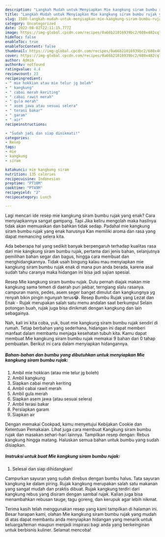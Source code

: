 ```yaml
---
description: "Langkah Mudah untuk Menyiapkan Mie kangkung siram bumbu rujak yang Lezat"
title: "Langkah Mudah untuk Menyiapkan Mie kangkung siram bumbu rujak yang Lezat"
slug: 1580-langkah-mudah-untuk-menyiapkan-mie-kangkung-siram-bumbu-rujak-yang-lezat
category: Uncategorized
date: 2022-08-02T22:11:15.777Z
image: https://img-global.cpcdn.com/recipes/0a66b21016939bc2/680x482cq70/mie-kangkung-siram-bumbu-rujak-foto-resep-utama.jpg
hideToc: false
enableToc: true
enableTocContent: false
thumbnail: https://img-global.cpcdn.com/recipes/0a66b21016939bc2/680x482cq70/mie-kangkung-siram-bumbu-rujak-foto-resep-utama.jpg
cover: https://img-global.cpcdn.com/recipes/0a66b21016939bc2/680x482cq70/mie-kangkung-siram-bumbu-rujak-foto-resep-utama.jpg
author: Admin
authorAv: notfound
ratingvalue: 4.4
reviewcount: 23
recipeingredient:
- " mie hokkian atau mie telur jg boleh"
- " kangkung"
- " cabai merah keriting"
- " cabai rawit merah"
- " gula merah"
- " asem jawa atau sesuai selera"
- " terasi bakar"
- " garam"
- " air"
recipeinstructions:

- "Sudah jadi dan siap dinikmati!"
categories:
- Resep
tags:
- mie
- kangkung
- siram

katakunci: mie kangkung siram 
nutrition: 135 calories
recipecuisine: Indonesian
preptime: "PT10M"
cooktime: "PT49M"
recipeyield: "2"
recipecategory: Lunch

---
```



Lagi mencari ide resep mie kangkung siram bumbu rujak yang enak? Cara menyiapkannya sangat gampang. Tapi Jika keliru mengolah maka hasilnya tidak akan memuaskan dan bahkan tidak sedap. Padahal mie kangkung siram bumbu rujak yang enak harusnya Kan memiliki aroma dan rasa yang dapat memancing selera kita.


Ada beberapa hal yang sedikit banyak berpengaruh terhadap kualitas rasa dari mie kangkung siram bumbu rujak, pertama dari jenis bahan, selanjutnya pemilihan bahan segar dan bagus, hingga cara membuat dan menghidangkannya. Tidak usah bingung kalau mau menyiapkan mie kangkung siram bumbu rujak enak di mana pun anda berada, karena asal sudah tahu caranya maka hidangan ini bisa jadi sajian spesial.

Resep Mie kangkung siram bumbu rujak. Dulu pernah diajak makan mie kangkung sama temen di daerah puri jakbar, terngiang slalu rasanya. campuran manis, pedes, asem seger banget dimulut dan kangkungnya yg renyah bikin pingin ngunyah terus😂. Resep Bumbu Rujak yang Lezat dan Enak - Rujak merupakan salah satu menu andalan saat berkumpul Selain potongan buah, rujak juga bisa dinikmati dengan kangkung dan lain sebagainya.


Nah, kali ini kita coba, yuk, buat mie kangkung siram bumbu rujak sendiri di rumah. Tetap berbahan yang sederhana, hidangan ini dapat memberi manfaat dalam membantu menjaga kesehatan tubuh kita. Kamu dapat membuat Mie kangkung siram bumbu rujak memakai 9 bahan dan 0 tahap pembuatan. Berikut ini cara dalam menyiapkan hidangannya.

<!--inarticleads1-->

##### Bahan-bahan dan bumbu yang dibutuhkan untuk menyiapkan Mie kangkung siram bumbu rujak:

1. Ambil  mie hokkian (atau mie telur jg boleh)
1. Ambil  kangkung
1. Siapkan  cabai merah keriting
1. Ambil  cabai rawit merah
1. Ambil  gula merah
1. Siapkan  asem jawa (atau sesuai selera)
1. Ambil  terasi bakar
1. Persiapkan  garam
1. Siapkan  air


Dengan memakai Cookpad, kamu menyetujui Kebijakan Cookie dan Ketentuan Pemakaian. Lihat juga cara membuat Kangkung siram bumbu rujak dan masakan sehari-hari lainnya. Tampilkan resep dengan: Rebus kangkung hingga matang. Haluskan semua bahan untuk bumbu yang sudah disiapkan. 

<!--inarticleads2-->

##### Instruksi untuk buat Mie kangkung siram bumbu rujak:


1. Selesai dan siap dihidangkan!

Campurkan sayuran yang sudah direbus dengan bumbu halus. Tata sayuran kangkung ke dalam piring. Rujak kangkung merupakan salah satu makanan yang sangat mudah dan praktis dibuat. Rujak kangkung terdiri dari kangkung rebus yang disiram dengan sambal rujak. Kalian juga bisa menambahkan rebusan tauge, tagu goreng, dan kerupuk agar lebih nikmat. 

Terima kasih telah menggunakan resep yang kami tampilkan di halaman ini. Besar harapan kami, olahan Mie kangkung siram bumbu rujak yang mudah di atas dapat membantu anda menyiapkan hidangan yang menarik untuk keluarga/teman maupun menjadi inspirasi bagi anda yang berkeinginan untuk berbisnis kuliner. Selamat mencoba!
